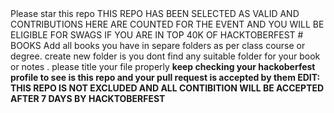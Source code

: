 <bold>
  Please star this repo
THIS REPO HAS BEEN SELECTED AS VALID AND CONTRIBUTIONS HERE ARE COUNTED FOR THE EVENT AND YOU WILL BE ELIGIBLE FOR SWAGS IF YOU ARE IN TOP 40K OF HACKTOBERFEST 

  </BOLD>
# BOOKS
Add all books you have in separe folders as per class course or degree.
create new folder is you dont find any suitable folder for your book or notes .
please title your file properly


<strong>
  keep checking your hackoberfest profile to see is this repo and your pull request is accepted by them
  EDIT: THIS REPO IS NOT EXCLUDED AND ALL CONTIBITION WILL BE ACCEPTED AFTER 7 DAYS BY HACKTOBERFEST


